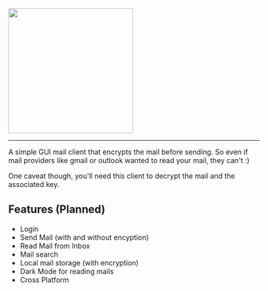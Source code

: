 <img src="https://github.com/sz47/NexMail/blob/main/images/nexmail_main.png" align="center" width="250"> 

-----

A simple GUI mail client that encrypts the mail before sending. So even if mail providers like gmail or outlook wanted to read your mail, they can't :)

One caveat though, you'll need this client to decrypt the mail and the associated key.

## Features (Planned)

+ Login
+ Send Mail (with and without encyption)
+ Read Mail from Inbox
+ Mail search
+ Local mail storage (with encryption)
+ Dark Mode for reading mails
+ Cross Platform
